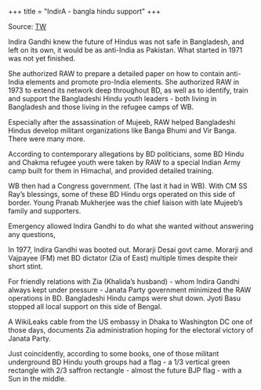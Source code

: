 +++
title = "IndirA - bangla hindu support"
+++

Source: [TW](https://x.com/bhAratenduH/status/1822168077393403931)

Indira Gandhi knew the future of Hindus was not safe in Bangladesh, and left on its own, it would be as anti-India as Pakistan. What started in 1971 was not yet finished.

She authorized RAW to prepare a detailed paper on how to contain anti-India elements and promote pro-India elements. She authorized RAW in 1973 to extend its network deep throughout BD, as well as to identify, train and support the Bangladeshi Hindu youth leaders - both living in Bangladesh and those living in the refugee camps of WB.

Especially after the assassination of Mujeeb, RAW helped Bangladeshi Hindus develop militant organizations like Banga Bhumi and Vir Banga. There were many more.

According to contemporary allegations by BD politicians, some BD Hindu and Chakma refugee youth were taken by RAW to a special Indian Army camp built for them in Himachal, and provided detailed training.

WB then had a Congress government. (The last it had in WB). With CM SS Ray’s blessings, some of these BD Hindu orgs operated on this side of border. Young Pranab Mukherjee was the chief liaison with late Mujeeb’s family and supporters.

Emergency allowed Indira Gandhi to do what she wanted without answering any questions,

In 1977, Indira Gandhi was booted out. Morarji Desai govt came. Morarji and Vajpayee (FM) met BD dictator (Zia of East) multiple times despite their short stint.

For friendly relations with Zia (Khalida’s husband) - whom Indira Gandhi always kept under pressure - Janata Party government minimized the RAW operations in BD. Bangladeshi Hindu camps were shut down. Jyoti Basu stopped all local support on this side of Bengal.

A WikiLeaks cable from the US embassy in Dhaka to Washington DC one of those days, documents Zia administration hoping for the electoral victory of Janata Party.

Just coincidently, according to some books, one of those militant underground BD Hindu youth groups had a flag - a 1/3 vertical green rectangle with 2/3 saffron rectangle - almost the future BJP flag - with a Sun in the middle.